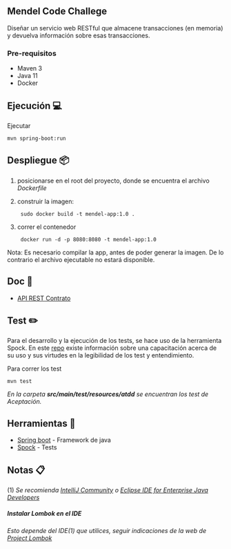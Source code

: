 Mendel Code Challege
---
Diseñar un servicio web RESTful que almacene transacciones (en memoria) y
devuelva información sobre esas transacciones.

### Pre-requisitos
* Maven 3
* Java 11
* Docker

## Ejecución  💻

Ejecutar

    mvn spring-boot:run

## Despliegue 📦
1) posicionarse en el root del proyecto, donde se encuentra el archivo _Dockerfile_
2) construir la imagen:
   
        sudo docker build -t mendel-app:1.0 .

3) correr el contenedor

        docker run -d -p 8080:8080 -t mendel-app:1.0

Nota: Es necesario compilar la app, antes de poder generar la imagen. De lo contrario el archivo ejecutable no estará disponible.

## Doc 📖️
- [API REST Contrato](http://localhost:8080/swagger-ui/index.html?configUrl=/v3/api-docs/swagger-config#)


## Test ✏️
Para el desarrollo y la ejecución de los tests, se hace uso de la herramienta Spock.
En este [repo](https://github.com/ewatemberg/acceptance-test-spock) existe información sobre una capacitación acerca de su uso y sus virtudes en la legibilidad de los test y entendimiento.

Para correr los test

    mvn test

_En la carpeta **src/main/test/resources/atdd** se encuentran los test de Aceptación._


## Herramientas 🔧
* [Spring boot](https://spring.io/projects/spring-boot) - Framework de java
* [Spock](http://spockframework.org/) - Tests

## Notas 📋
(1) _Se recomienda [IntelliJ Community](https://www.jetbrains.com/idea/download/) o [Eclipse IDE for Enterprise Java Developers](https://www.eclipse.org/downloads/packages/)_

##### Instalar Lombok en el IDE

_Esto depende del IDE(1) que utilices, seguir indicaciones de la web de [Project Lombok](https://projectlombok.org/)_
